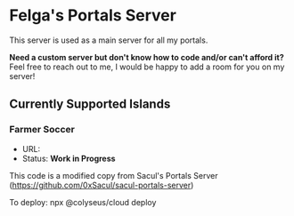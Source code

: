 # Felga's Portals Server

This server is used as a main server for all my portals.

**Need a custom server but don't know how to code and/or can't afford it?**
Feel free to reach out to me, I would be happy to add a room for you on my server!

## Currently Supported Islands

### Farmer Soccer

- URL: 
- Status: **Work in Progress**

This code is a modified copy from Sacul's Portals Server (https://github.com/0xSacul/sacul-portals-server)

To deploy: npx @colyseus/cloud deploy